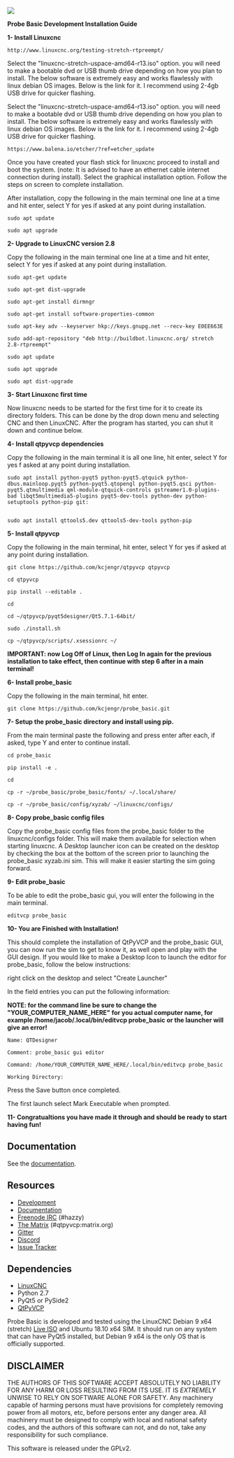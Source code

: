 ![](probe_basic/images/probe_basic_icon.png)


**Probe Basic Development Installation Guide**

**1- Install Linuxcnc**


    http://www.linuxcnc.org/testing-stretch-rtpreempt/


Select the "linuxcnc-stretch-uspace-amd64-r13.iso" option. you will need to make a bootable dvd or USB thumb drive depending on how you plan to install.  The below software is extremely easy and works flawlessly with linux debian OS images. Below is the link for it. I recommend using 2-4gb USB drive for quicker flashing.

Select the "linuxcnc-stretch-uspace-amd64-r13.iso" option. you will need to make a bootable dvd or USB thumb drive depending on how you plan to install.  The below software is extremely easy and works flawlessly with linux debian OS images. Below is the link for it. I recommend using 2-4gb USB drive for quicker flashing.

    https://www.balena.io/etcher/?ref=etcher_update


Once you have created your flash stick for linuxcnc proceed to install and boot the system. (note: It is advised to have an ethernet cable internet connection during install).  Select the graphical installation option. Follow the steps on screen to complete installation.

After installation, copy the following in the main terminal one line at a time and hit enter, select Y for yes if asked at any point during installation.


    sudo apt update

    sudo apt upgrade


**2- Upgrade to LinuxCNC version 2.8**

Copy the following in the main terminal one line at a time and hit enter, select Y for yes if asked at any point during installation.


    sudo apt-get update

    sudo apt-get dist-upgrade

    sudo apt-get install dirmngr

    sudo apt-get install software-properties-common

    sudo apt-key adv --keyserver hkp://keys.gnupg.net --recv-key E0EE663E

    sudo add-apt-repository "deb http://buildbot.linuxcnc.org/ stretch 2.8-rtpreempt"

    sudo apt update

    sudo apt upgrade

    sudo apt dist-upgrade


**3- Start Linuxcnc first time**

Now linuxcnc needs to be started for the first time for it to create its directory folders. This can be done by the drop down menu and selecting CNC and then LinuxCNC. After the program has started, you can shut it down and continue below.


**4- Install qtpyvcp dependencies**

Copy the following in the main terminal it is all one line, hit enter, select Y for yes f asked at any point during installation.


    sudo apt install python-pyqt5 python-pyqt5.qtquick python-dbus.mainloop.pyqt5 python-pyqt5.qtopengl python-pyqt5.qsci python-pyqt5.qtmultimedia qml-module-qtquick-controls gstreamer1.0-plugins-bad libqt5multimedia5-plugins pyqt5-dev-tools python-dev python-setuptools python-pip git:


    sudo apt install qttools5.dev qttools5-dev-tools python-pip


**5- Install qtpyvcp**

Copy the following in the main terminal, hit enter, select Y for yes if asked at any point during installation.


    git clone https://github.com/kcjengr/qtpyvcp qtpyvcp

    cd qtpyvcp

    pip install --editable .

    cd

    cd ~/qtpyvcp/pyqt5designer/Qt5.7.1-64bit/

    sudo ./install.sh

    cp ~/qtpyvcp/scripts/.xsessionrc ~/


**IMPORTANT: now Log Off of Linux, then Log In again for the previous installation to take effect, then continue with step 6 after in a main terminal!**


**6- Install probe_basic**

Copy the following in the main terminal, hit enter.


    git clone https://github.com/kcjengr/probe_basic.git


**7- Setup the probe_basic directory and install using pip.**

From the main terminal paste the following and press enter after each, if asked, type Y and enter to continue install.


    cd probe_basic

    pip install -e .

    cd

    cp -r ~/probe_basic/probe_basic/fonts/ ~/.local/share/

    cp -r ~/probe_basic/config/xyzab/ ~/linuxcnc/configs/    


**8- Copy probe_basic config files**

Copy the probe_basic config files from the probe_basic folder to the linuxcnc/configs folder.  This will make them available for selection when starting linuxcnc.  A Desktop launcher icon can be created on the desktop by checking the box at the bottom of the screen prior to launching the probe_basic xyzab.ini sim. This will make it easier starting the sim going forward.

**9- Edit probe_basic**

To be able to edit the probe_basic gui, you will enter the following in the main terminal.


    editvcp probe_basic


**10- You are Finished with Installation!**

This should complete the installation of QtPyVCP and the probe_basic GUI, you can now run the sim to get to know it, as well open and play with the GUI design.  If you would like to make a Desktop Icon to launch the editor for probe_basic,  follow the below instructions:

right click on the desktop and select "Create Launcher"

In the field entries you can put the following information:

**NOTE: for the command line be sure to change the "YOUR_COMPUTER_NAME_HERE" for you actual computer name, for example /home/jacob/.local/bin/editvcp probe_basic or the launcher will give an error!**


    Name: QTDesigner

    Comment: probe_basic gui editor

    Command: /home/YOUR_COMPUTER_NAME_HERE/.local/bin/editvcp probe_basic

    Working Directory:

Press the Save button once completed.

The first launch select Mark Executable when prompted.


**11- Congratualtions you have made it through and should be ready to start having fun!**



## Documentation

See the [documentation](https://kcjengr.github.io/qtpyvcp/).


## Resources

* [Development](https://github.com/kcjengr/ProbeBasic/)
* [Documentation](https://kcjengr.github.io/probe_basic/)
* [Freenode IRC](http://webchat.freenode.net/?channels=%23hazzy) (#hazzy)
* [The Matrix](https://riot.im/app/#/room/#qtpyvcp:matrix.org) (#qtpyvcp:matrix.org)
* [Gitter](https://gitter.im/kcjengr/qtpyvcp)
* [Discord](https://discord.gg/463hMhd)
* [Issue Tracker](https://github.com/kcjengr/ProbeBasic/issues)


## Dependencies

* [LinuxCNC](https://linuxcnc.org)
* Python 2.7
* PyQt5 or PySide2
* [QtPyVCP](https://qtpyvcp.kcjengr.com/)

Probe Basic is developed and tested using the LinuxCNC Debian 9 x64 (stretch)
[Live ISO](http://www.linuxcnc.org/testing-stretch-rtpreempt/) and Ubuntu 18.10 x64 SIM. It should run
on any system that can have PyQt5 installed, but Debian 9 x64 is the only OS
that is officially supported.


## DISCLAIMER

THE AUTHORS OF THIS SOFTWARE ACCEPT ABSOLUTELY NO LIABILITY FOR
ANY HARM OR LOSS RESULTING FROM ITS USE.  IT IS _EXTREMELY_ UNWISE
TO RELY ON SOFTWARE ALONE FOR SAFETY.  Any machinery capable of
harming persons must have provisions for completely removing power
from all motors, etc, before persons enter any danger area.  All
machinery must be designed to comply with local and national safety
codes, and the authors of this software can not, and do not, take
any responsibility for such compliance.

This software is released under the GPLv2.
